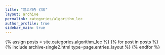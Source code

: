 ```yaml
---
title: "알고리즘 강의"
layout: archive
permalink: categories/algorithm_lec
author_profile: true
sidebar_main: true
---
```



{% assign posts = site.categories.algorithm_lec %}
{% for post in posts %} {% include archive-single2.html type=page.entries_layout %} {% endfor %}    